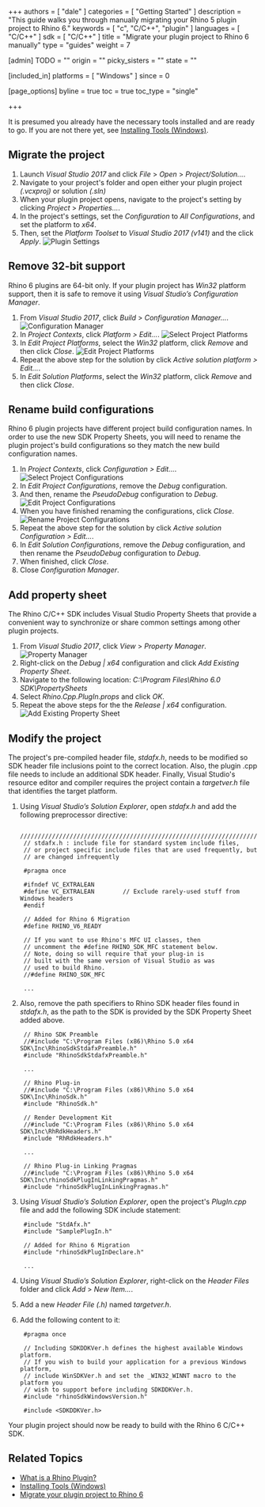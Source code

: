+++
authors = [ "dale" ]
categories = [ "Getting Started" ]
description = "This guide walks you through manually migrating your Rhino 5 plugin project to Rhino 6."
keywords = [ "c", "C/C++", "plugin" ]
languages = [ "C/C++" ]
sdk = [ "C/C++" ]
title = "Migrate your plugin project to Rhino 6 manually"
type = "guides"
weight = 7

[admin]
TODO = ""
origin = ""
picky_sisters = ""
state = ""

[included_in]
platforms = [ "Windows" ]
since = 0

[page_options]
byline = true
toc = true
toc_type = "single"

+++


It is presumed you already have the necessary tools installed and are ready to go.  If you are not there yet, see [Installing Tools (Windows)](/guides/cpp/installing-tools-windows).

## Migrate the project

1. Launch *Visual Studio 2017* and click *File* > *Open* > *Project/Solution...*.
2. Navigate to your project's folder and open either your plugin project *(.vcxproj)* or solution *(.sln)*
3. When your plugin project opens, navigate to the project's setting by clicking *Project* > *Properties...*.
4. In the project's settings, set the *Configuration* to *All Configurations*, and set the platform to *x64*.
5. Then, set the *Platform Toolset* to *Visual Studio 2017 (v141)* and the click *Apply*.
  ![Plugin Settings](/images/migrate-plugin-windows-cpp.png)

## Remove 32-bit support

Rhino 6 plugins are 64-bit only. If your plugin project has *Win32* platform support, then it is safe to remove it using *Visual Studio’s Configuration Manager*.

1. From *Visual Studio 2017*, click *Build* > *Configuration Manager...*.
   ![Configuration Manager](/images/migrate-plugin-windows-cpp-02.png)
2. In *Project Contexts*, click *Platform > Edit...*.
   ![Select Project Platforms](/images/migrate-plugin-windows-cpp-03.png)
3. In *Edit Project Platforms*, select the *Win32* platform, click *Remove* and then click *Close*.
   ![Edit Project Platforms](/images/migrate-plugin-windows-cpp-04.png)
4. Repeat the above step for the solution by click *Active solution platform > Edit...*.
5. In *Edit Solution Platforms*, select the *Win32* platform, click *Remove* and then click *Close*.

## Rename build configurations

Rhino 6 plugin projects have different project build configuration names. In order to use the new SDK Property Sheets, you will need to rename the plugin project's build configurations so they match the new build configuration names.

1. In *Project Contexts*, click *Configuration > Edit...*.
   ![Select Project Configurations](/images/migrate-plugin-windows-cpp-05.png)
2. In *Edit Project Configurations*, remove the *Debug* configuration.
3. And then, rename the *PseudoDebug* configuration to *Debug*.
   ![Edit Project Configurations](/images/migrate-plugin-windows-cpp-06.png)
4. When you have finished renaming the configurations, click *Close*.
   ![Rename Project Configurations](/images/migrate-plugin-windows-cpp-07.png)
5. Repeat the above step for the solution by click *Active solution Configuration > Edit...*.
6. In *Edit Solution Configurations*, remove the *Debug* configuration, and then rename the *PseudoDebug* configuration to *Debug*.
7. When finished, click *Close*.
8. Close *Configuration Manager*.

## Add property sheet

The Rhino C/C++ SDK includes Visual Studio Property Sheets that provide a convenient way to synchronize or share common settings among other plugin projects.

1. From *Visual Studio 2017*, click *View* > *Property Manager*.
   ![Property Manager](/images/migrate-plugin-windows-cpp-08.png)
2. Right-click on the *Debug &#124; x64* configuration and click *Add Existing Property Sheet*.
3. Navigate to the following location: *C:\Program Files\Rhino 6.0 SDK\PropertySheets*
4. Select *Rhino.Cpp.PlugIn.props* and click *OK*.
5. Repeat the above steps for the the *Release &#124; x64* configuration.
   ![Add Existing Property Sheet](/images/migrate-plugin-windows-cpp-09.png)

## Modify the project

The project's pre-compiled header file, *stdafx.h*, needs to be modified so SDK header file inclusions point to the correct location. Also, the plugin .cpp file needs to include an additional SDK header. Finally, Visual Studio's resource editor and compiler requires the project contain a *targetver.h* file that identifies the target platform.

1. Using *Visual Studio’s Solution Explorer*, open *stdafx.h* and add the following preprocessor directive:

        /////////////////////////////////////////////////////////////////////////////
        // stdafx.h : include file for standard system include files,
        // or project specific include files that are used frequently, but
        // are changed infrequently
       
        #pragma once
       
        #ifndef VC_EXTRALEAN
        #define VC_EXTRALEAN        // Exclude rarely-used stuff from Windows headers
        #endif
       
        // Added for Rhino 6 Migration
        #define RHINO_V6_READY
        
        // If you want to use Rhino's MFC UI classes, then
        // uncomment the #define RHINO_SDK_MFC statement below. 
        // Note, doing so will require that your plug-in is
        // built with the same version of Visual Studio as was
        // used to build Rhino.
        //#define RHINO_SDK_MFC
       
        ...

2. Also, remove the path specifiers to Rhino SDK header files found in *stdafx.h*, as the path to the SDK is provided by the SDK Property Sheet added above.

        // Rhino SDK Preamble
        //#include "C:\Program Files (x86)\Rhino 5.0 x64 SDK\Inc\RhinoSdkStdafxPreamble.h"
        #include "RhinoSdkStdafxPreamble.h"
       
        ...
       
        // Rhino Plug-in
        //#include "C:\Program Files (x86)\Rhino 5.0 x64 SDK\Inc\RhinoSdk.h"
        #include "RhinoSdk.h"
       
        // Render Development Kit
        //#include "C:\Program Files (x86)\Rhino 5.0 x64 SDK\Inc\RhRdkHeaders.h"
        #include "RhRdkHeaders.h"
       
        ...
       
        // Rhino Plug-in Linking Pragmas
        //#include "C:\Program Files (x86)\Rhino 5.0 x64 SDK\Inc\rhinoSdkPlugInLinkingPragmas.h"
        #include "rhinoSdkPlugInLinkingPragmas.h"

3. Using *Visual Studio’s Solution Explorer*, open the project's *PlugIn.cpp* file and add the following SDK include statement:

        #include "StdAfx.h"
        #include "SamplePlugIn.h"
       
        // Added for Rhino 6 Migration
        #include "rhinoSdkPlugInDeclare.h"
       
        ...

4. Using *Visual Studio’s Solution Explorer*, right-click on the *Header Files* folder and click *Add* > *New Item...*.
5. Add a new *Header File (.h)* named *targetver.h*.
6. Add the following content to it:

        #pragma once

        // Including SDKDDKVer.h defines the highest available Windows platform.
        // If you wish to build your application for a previous Windows platform,
        // include WinSDKVer.h and set the _WIN32_WINNT macro to the platform you
        // wish to support before including SDKDDKVer.h.
        #include "rhinoSdkWindowsVersion.h"
       
        #include <SDKDDKVer.h>

Your plugin project should now be ready to build with the Rhino 6 C/C++ SDK.

## Related Topics

- [What is a Rhino Plugin?](/guides/general/what-is-a-rhino-plugin)
- [Installing Tools (Windows)](/guides/cpp/installing-tools-windows)
- [Migrate your plugin project to Rhino 6](/guides/cpp/migrate-your-plugin-windows)
